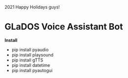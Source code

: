 2021
Happy Holidays guys!

# GLaDOS Voice Assistant Bot 

**Install**
* pip install pyaudio
* pip install playsound 
* pip install gTTS
* pip install datetime 
* pip install pyautogui
